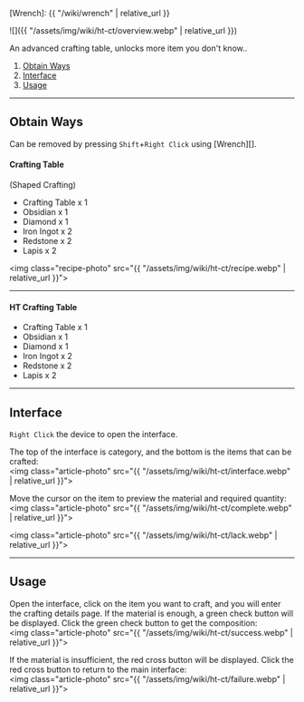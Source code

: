 [Wrench]: {{ "/wiki/wrench" | relative_url }}

![]({{ "/assets/img/wiki/ht-ct/overview.webp" | relative_url }})

An advanced crafting table, unlocks more item you don't know..

<div class="article-content">
<ol>
    <li><a href="#obtain-ways">Obtain Ways</a></li>
    <li><a href="#interface">Interface</a></li>
    <li><a href="#usage">Usage</a></li>
</ol>
</div>

---

## Obtain Ways

Can be removed by pressing `Shift`+`Right Click` using [Wrench][].

#### Crafting Table

(Shaped Crafting)

- Crafting Table x 1
- Obsidian x 1
- Diamond x 1
- Iron Ingot x 2
- Redstone x 2
- Lapis x 2

<img class="recipe-photo" src="{{ "/assets/img/wiki/ht-ct/recipe.webp" | relative_url }}">

<hr class="sub">

#### HT Crafting Table

- Crafting Table x 1
- Obsidian x 1
- Diamond x 1
- Iron Ingot x 2
- Redstone x 2
- Lapis x 2

---

## Interface

`Right Click` the device to open the interface.

The top of the interface is category, and the bottom is the items that can be crafted:  
<img class="article-photo" src="{{ "/assets/img/wiki/ht-ct/interface.webp" | relative_url }}">

Move the cursor on the item to preview the material and required quantity:  
<img class="article-photo" src="{{ "/assets/img/wiki/ht-ct/complete.webp" | relative_url }}">

<img class="article-photo" src="{{ "/assets/img/wiki/ht-ct/lack.webp" | relative_url }}">

---

## Usage

Open the interface, click on the item you want to craft, and you will enter the crafting details page.
If the material is enough, a green check button will be displayed. Click the green check button to get the composition:  
<img class="article-photo" src="{{ "/assets/img/wiki/ht-ct/success.webp" | relative_url }}">

If the material is insufficient, the red cross button will be displayed. Click the red cross button to return to the main interface:  
<img class="article-photo" src="{{ "/assets/img/wiki/ht-ct/failure.webp" | relative_url }}">
